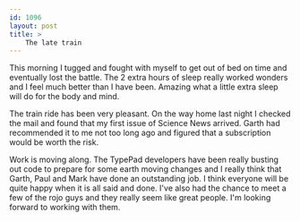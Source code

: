 ```yaml
---
id: 1096
layout: post
title: >
    The late train
---
```


This morning I tugged and fought with myself to get out of bed on time and eventually lost the battle. The 2 extra hours of sleep really worked wonders and I feel much better than I have been. Amazing what a little extra sleep will do for the body and mind.

The train ride has been very pleasant. On the way home last night I checked the mail and found that my first issue of Science News arrived. Garth had recommended it to me not too long ago and figured that a subscription would be worth the risk.

Work is moving along. The TypePad developers have been really busting out code to prepare for some earth moving changes and I really think that Garth, Paul and Mark have done an outstanding job. I think everyone will be quite happy when it is all said and done. I've also had the chance to meet a few of the rojo guys and they really seem like great people. I'm looking forward to working with them.
